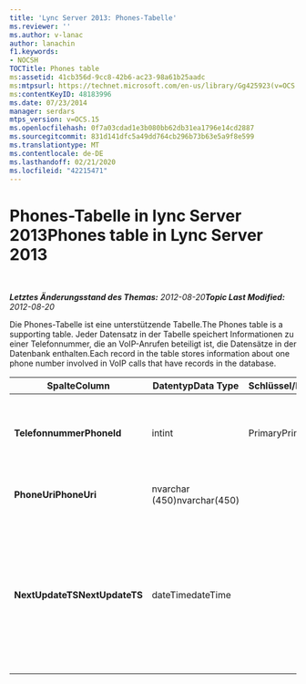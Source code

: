 ```yaml
---
title: 'Lync Server 2013: Phones-Tabelle'
ms.reviewer: ''
ms.author: v-lanac
author: lanachin
f1.keywords:
- NOCSH
TOCTitle: Phones table
ms:assetid: 41cb356d-9cc8-42b6-ac23-98a61b25aadc
ms:mtpsurl: https://technet.microsoft.com/en-us/library/Gg425923(v=OCS.15)
ms:contentKeyID: 48183996
ms.date: 07/23/2014
manager: serdars
mtps_version: v=OCS.15
ms.openlocfilehash: 0f7a03cdad1e3b080bb62db31ea1796e14cd2887
ms.sourcegitcommit: 831d141dfc5a49dd764cb296b73b63e5a9f8e599
ms.translationtype: MT
ms.contentlocale: de-DE
ms.lasthandoff: 02/21/2020
ms.locfileid: "42215471"
---
```

<div data-xmlns="http://www.w3.org/1999/xhtml">

<div class="topic" data-xmlns="http://www.w3.org/1999/xhtml" data-msxsl="urn:schemas-microsoft-com:xslt" data-cs="https://msdn.microsoft.com/">

<div data-asp="https://msdn2.microsoft.com/asp">

# <a name="phones-table-in-lync-server-2013"></a><span data-ttu-id="ff7e5-102">Phones-Tabelle in lync Server 2013</span><span class="sxs-lookup"><span data-stu-id="ff7e5-102">Phones table in Lync Server 2013</span></span>

</div>

<div id="mainSection">

<div id="mainBody">

<span> </span>

<span data-ttu-id="ff7e5-103">_**Letztes Änderungsstand des Themas:** 2012-08-20_</span><span class="sxs-lookup"><span data-stu-id="ff7e5-103">_**Topic Last Modified:** 2012-08-20_</span></span>

<span data-ttu-id="ff7e5-104">Die Phones-Tabelle ist eine unterstützende Tabelle.</span><span class="sxs-lookup"><span data-stu-id="ff7e5-104">The Phones table is a supporting table.</span></span> <span data-ttu-id="ff7e5-105">Jeder Datensatz in der Tabelle speichert Informationen zu einer Telefonnummer, die an VoIP-Anrufen beteiligt ist, die Datensätze in der Datenbank enthalten.</span><span class="sxs-lookup"><span data-stu-id="ff7e5-105">Each record in the table stores information about one phone number involved in VoIP calls that have records in the database.</span></span>


<table>
<colgroup>
<col style="width: 25%" />
<col style="width: 25%" />
<col style="width: 25%" />
<col style="width: 25%" />
</colgroup>
<thead>
<tr class="header">
<th><span data-ttu-id="ff7e5-106">Spalte</span><span class="sxs-lookup"><span data-stu-id="ff7e5-106">Column</span></span></th>
<th><span data-ttu-id="ff7e5-107">Datentyp</span><span class="sxs-lookup"><span data-stu-id="ff7e5-107">Data Type</span></span></th>
<th><span data-ttu-id="ff7e5-108">Schlüssel/Index</span><span class="sxs-lookup"><span data-stu-id="ff7e5-108">Key/Index</span></span></th>
<th><span data-ttu-id="ff7e5-109">Details</span><span class="sxs-lookup"><span data-stu-id="ff7e5-109">Details</span></span></th>
</tr>
</thead>
<tbody>
<tr class="odd">
<td><p><span data-ttu-id="ff7e5-110"><strong>Telefonnummer</strong></span><span class="sxs-lookup"><span data-stu-id="ff7e5-110"><strong>PhoneId</strong></span></span></p></td>
<td><p><span data-ttu-id="ff7e5-111">int</span><span class="sxs-lookup"><span data-stu-id="ff7e5-111">int</span></span></p></td>
<td><p><span data-ttu-id="ff7e5-112">Primary</span><span class="sxs-lookup"><span data-stu-id="ff7e5-112">Primary</span></span></p></td>
<td><p><span data-ttu-id="ff7e5-113">Eindeutige Nummer, die dieses Telefon identifiziert.</span><span class="sxs-lookup"><span data-stu-id="ff7e5-113">Unique number identifying this phone.</span></span></p></td>
</tr>
<tr class="even">
<td><p><span data-ttu-id="ff7e5-114"><strong>PhoneUri</strong></span><span class="sxs-lookup"><span data-stu-id="ff7e5-114"><strong>PhoneUri</strong></span></span></p></td>
<td><p><span data-ttu-id="ff7e5-115">nvarchar (450)</span><span class="sxs-lookup"><span data-stu-id="ff7e5-115">nvarchar(450)</span></span></p></td>
<td><p> </p></td>
<td><p><span data-ttu-id="ff7e5-116">Telefonnummer.</span><span class="sxs-lookup"><span data-stu-id="ff7e5-116">Phone number.</span></span></p></td>
</tr>
<tr class="odd">
<td><p><span data-ttu-id="ff7e5-117"><strong>NextUpdateTS</strong></span><span class="sxs-lookup"><span data-stu-id="ff7e5-117"><strong>NextUpdateTS</strong></span></span></p></td>
<td><p><span data-ttu-id="ff7e5-118">dateTime</span><span class="sxs-lookup"><span data-stu-id="ff7e5-118">dateTime</span></span></p></td>
<td></td>
<td><p><span data-ttu-id="ff7e5-119">Zeitstempel (nur für die interne Verwendung).</span><span class="sxs-lookup"><span data-stu-id="ff7e5-119">Time stamp (for internal use only).</span></span></p>
<p><span data-ttu-id="ff7e5-120">Dieses Feld wurde in Microsoft lync Server 2013 eingeführt.</span><span class="sxs-lookup"><span data-stu-id="ff7e5-120">This field was introduced in Microsoft Lync Server 2013.</span></span></p></td>
</tr>
</tbody>
</table>


</div>

<span> </span>

</div>

</div>

</div>

